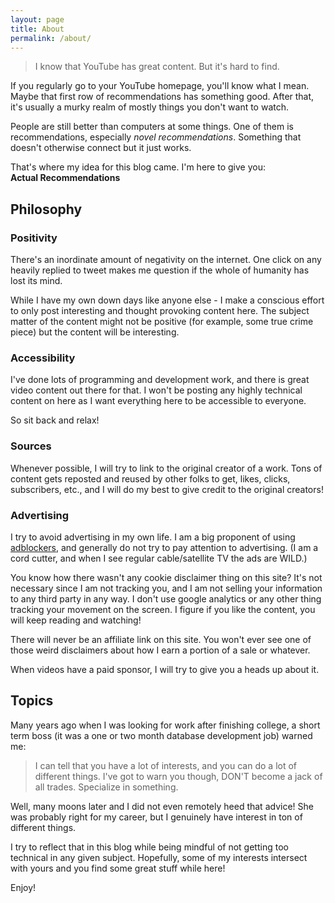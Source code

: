 ```yaml
---
layout: page
title: About
permalink: /about/
---
```


> I know that YouTube has great content. But it's hard to find.

If you regularly go to your YouTube homepage, you'll know what I mean. Maybe that first row of recommendations has something good. After that, it's usually a murky realm of mostly things you don't want to watch.

People are still better than computers at some things. One of them is recommendations, especially *novel recommendations*. Something that doesn't otherwise connect but it just works. 

That's where my idea for this blog came. I'm here to give you:  
**Actual Recommendations**

## Philosophy
### Positivity
There's an inordinate amount of negativity on the internet. One click on any heavily replied to tweet makes me question if the whole of humanity has lost its mind.

While I have my own down days like anyone else - I make a conscious effort to only post interesting and thought provoking content here. The subject matter of the content might not be positive (for example, some true crime piece) but the content will be interesting.

### Accessibility
I've done lots of programming and development work, and there is great video content out there for that. I won't be posting any highly technical content on here as I want everything here to be accessible to everyone.

So sit back and relax!

### Sources
Whenever possible, I will try to link to the original creator of a work. Tons of content gets reposted and reused by other folks to get, likes, clicks, subscribers, etc., and I will do my best to give credit to the original creators!

### Advertising
I try to avoid advertising in my own life. I am a big proponent of using [adblockers](https://ublockorigin.com/), and generally do not try to pay attention to advertising. (I am a cord cutter, and when I see regular cable/satellite TV the ads are WILD.)

You know how there wasn't any cookie disclaimer thing on this site? It's not necessary since I am not tracking you, and I am not selling your information to any third party in any way. I don't use google analytics or any other thing tracking your movement on the screen. I figure if you like the content, you will keep reading and watching!

There will never be an affiliate link on this site. You won't ever see one of those weird disclaimers about how I earn a portion of a sale or whatever.

When videos have a paid sponsor, I will try to give you a heads up about it.

## Topics
Many years ago when I was looking for work after finishing college, a short term boss (it was a one or two month database development job) warned me:
> I can tell that you have a lot of interests, and you can do a lot of different things. I've got to warn you though, DON'T become a jack of all trades. Specialize in something.

Well, many moons later and I did not even remotely heed that advice! She was probably right for my career, but I genuinely have interest in ton of different things.

I try to reflect that in this blog while being mindful of not getting too technical in any given subject. Hopefully, some of my interests intersect with yours and you find some great stuff while here!

Enjoy!
